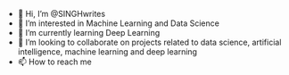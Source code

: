 - 👋 Hi, I’m @SINGHwrites
- 👀 I’m interested in Machine Learning and Data Science 
- 🌱 I’m currently learning Deep Learning 
- 💞️ I’m looking to collaborate on projects related to data science, artificial intelligence, machine learning and deep learning 
- 📫 How to reach me 

<!---
SINGHwrites/SINGHwrites is a ✨ special ✨ repository because its `README.md` (this file) appears on your GitHub profile.
You can click the Preview link to take a look at your changes.
--->
